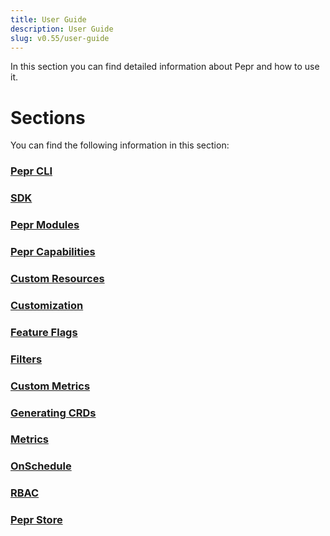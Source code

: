 ```yaml
---
title: User Guide
description: User Guide
slug: v0.55/user-guide
---
```



In this section you can find detailed information about Pepr and how to use it.

# Sections

You can find the following information in this section:

### [Pepr CLI](/user-guide/pepr-cli)

### [SDK](/user-guide/sdk)

### [Pepr Modules](/user-guide/pepr-modules)

### [Pepr Capabilities](/user-guide/capabilities)

### [Custom Resources](/user-guide/custom-resources)

### [Customization](/user-guide/customization)

### [Feature Flags](/user-guide/feature-flags)

### [Filters](/user-guide/filters)

### [Custom Metrics](/user-guide/generating-custom-metrics)

### [Generating CRDs](/user-guide/generating-crds)

### [Metrics](/user-guide/metrics-endpoints)

### [OnSchedule](/user-guide/onschedule)

### [RBAC](/user-guide/rbac)

### [Pepr Store](/user-guide/store)
